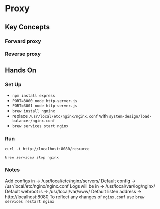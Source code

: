 # Proxy
## Key Concepts
### Forward proxy
### Reverse proxy
## Hands On
### Set Up
- `npm install express`
- `PORT=3000 node http-server.js`
- `PORT=3001 node http-server.js`
- `brew install ngninx`
- replace `/usr/local/etc/nginx/nginx.conf` with `system-design/load-balancer/nginx.conf`
- `brew services start nginx`

### Run
```
curl -i http://localhost:8080/resource

brew services stop nginx
```

### Notes

Add configs in -> /usr/local/etc/nginx/servers/
Default config -> /usr/local/etc/nginx/nginx.conf
Logs will be in -> /usr/local/var/log/nginx/
Default webroot is -> /usr/local/var/www/
Default listen address -> http://localhost:8080
To reflect any changes of `nginx.conf` use `brew services restart nginx`
